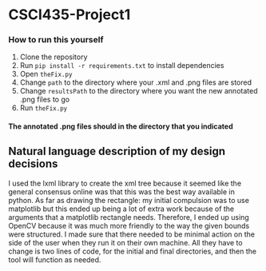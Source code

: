 # CSCI435-Project1

### How to run this yourself
1. Clone the repository 
2. Run ```pip install -r requirements.txt``` to install dependencies 
3. Open ```theFix.py```
4. Change ```path``` to the directory where your .xml and .png files are stored 
5. Change ```resultsPath``` to the directory where you want the new annotated .png files to go
6. Run ```theFix.py```

#### The annotated .png files should in the directory that you indicated 

## Natural language description of my design decisions

I used the lxml library to create the xml tree because it seemed like the general consensus online was that this was the best way available in python. As far as drawing the rectangle: my initial compulsion was to use matplotlib but this ended up being a lot of extra work because of the arguments that a matplotlib rectangle needs. Therefore, I ended up using OpenCV because it was much more friendly to the way the given bounds were structured.
I made sure that there needed to be minimal action on the side of the user when they run it on their own machine. All they have to change is two lines of code, for the initial and final directories, and then the tool will function as needed.
